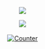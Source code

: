 <p align="center">
    <a href="#"><img src="https://i.imgur.com/2Id7b5C.gif"></a>
</p>

<p align = 'center'>
  <img
    src="https://github-readme-stats.vercel.app/api?username=PeliPorukkaRP&count_private=true&include_all_commits=true&show_icons=true&theme=github_dark&hide_title=true&hide_border=true"
  />
  <br><br>
  <a href="https://discord.gg/hmcmv3P7YW">
    <img
      alt="Counter"
      src="https://discordapp.com/api/guilds/361105668142530570/widget.png?style=shield"
    />
  </a>
  <br>
  <img src="https://komarev.com/ghpvc/?username=PeliPorukkaRP&style=flat-square&color=blue" alt=""/>
  
</p>